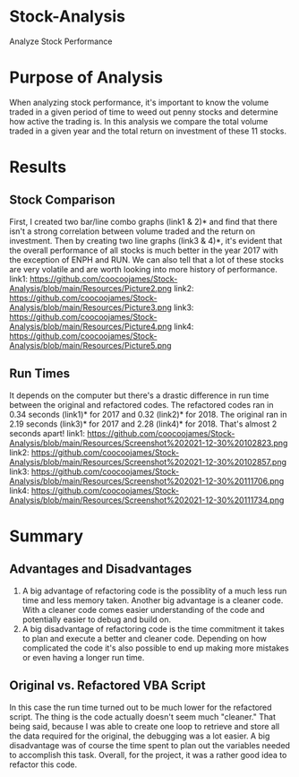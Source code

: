 # Stock-Analysis

Analyze Stock Performance

# Purpose of Analysis
When analyzing stock performance, it's important to know the volume traded in a given period of time to weed out penny stocks and determine how active the trading is. In this analysis we compare the total volume traded in a given year and the total return on investment of these 11 stocks.

# Results

## Stock Comparison
First, I created two bar/line combo graphs (link1 & 2)* and find that there isn't a strong correlation between volume traded and the return on investment. Then by creating two line graphs (link3 & 4)*, it's evident that the overall performance of all stocks is much better in the year 2017 with the exception of ENPH and RUN. We can also tell that a lot of these stocks are very volatile and are worth looking into more history of performance.
link1: https://github.com/coocoojames/Stock-Analysis/blob/main/Resources/Picture2.png
link2: https://github.com/coocoojames/Stock-Analysis/blob/main/Resources/Picture3.png
link3: https://github.com/coocoojames/Stock-Analysis/blob/main/Resources/Picture4.png
link4: https://github.com/coocoojames/Stock-Analysis/blob/main/Resources/Picture5.png

## Run Times
It depends on the computer but there's a drastic difference in run time between the original and refactored codes. The refactored codes ran in 0.34 seconds (link1)* for 2017 and 0.32 (link2)* for 2018. The original ran in 2.19 seconds (link3)* for 2017 and 2.28 (link4)* for 2018. That's almost 2 seconds apart!
link1: https://github.com/coocoojames/Stock-Analysis/blob/main/Resources/Screenshot%202021-12-30%20102823.png
link2: https://github.com/coocoojames/Stock-Analysis/blob/main/Resources/Screenshot%202021-12-30%20102857.png
link3: https://github.com/coocoojames/Stock-Analysis/blob/main/Resources/Screenshot%202021-12-30%20111706.png
link4: https://github.com/coocoojames/Stock-Analysis/blob/main/Resources/Screenshot%202021-12-30%20111734.png
# Summary
## Advantages and Disadvantages
1. A big advantage of refactoring code is the possiblity of a much less run time and less memory taken. Another big advantage is a cleaner code. With a cleaner code comes easier understanding of the code and potentially easier to debug and build on.
2. A big disadvantage of refactoring code is the time commitment it takes to plan and execute a better and cleaner code. Depending on how complicated the code it's also possible to end up making more mistakes or even having a longer run time.

## Original vs. Refactored VBA Script
In this case the run time turned out to be much lower for the refactored script. The thing is the code actually doesn't seem much "cleaner." That being said, because I was able to create one loop to retrieve and store all the data required for the original, the debugging was a lot easier. A big disadvantage was of course the time spent to plan out the variables needed to accomplish this task. Overall, for the project, it was a rather good idea to refactor this code.
